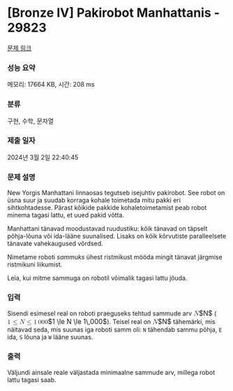 # [Bronze IV] Pakirobot Manhattanis - 29823 

[문제 링크](https://www.acmicpc.net/problem/29823) 

### 성능 요약

메모리: 17664 KB, 시간: 208 ms

### 분류

구현, 수학, 문자열

### 제출 일자

2024년 3월 2일 22:40:45

### 문제 설명

<p>New Yorgis Manhattani linnaosas tegutseb isejuhtiv pakirobot. See robot on üsna suur ja suudab korraga kohale toimetada mitu pakki eri sihtkohtadesse. Pärast kõikide pakkide kohaletoimetamist peab robot minema tagasi lattu, et uued pakid võtta.</p>

<p>Manhattani tänavad moodustavad ruudustiku: kõik tänavad on täpselt põhja-lõuna või ida-lääne suunalised. Lisaks on kõik kõrvutiste paralleelsete tänavate vahekaugused võrdsed.</p>

<p>Nimetame roboti <em>sammuks</em> ühest ristmikust mööda mingit tänavat järgmise ristmikuni liikumist.</p>

<p>Leia, kui mitme sammuga on robotil võimalik tagasi lattu jõuda.</p>

### 입력 

 <p>Sisendi esimesel real on roboti praeguseks tehtud sammude arv <mjx-container class="MathJax" jax="CHTML" style="font-size: 109%; position: relative;"><mjx-math class="MJX-TEX" aria-hidden="true"><mjx-mi class="mjx-i"><mjx-c class="mjx-c1D441 TEX-I"></mjx-c></mjx-mi></mjx-math><mjx-assistive-mml unselectable="on" display="inline"><math xmlns="http://www.w3.org/1998/Math/MathML"><mi>N</mi></math></mjx-assistive-mml><span aria-hidden="true" class="no-mathjax mjx-copytext">$N$</span></mjx-container> (<mjx-container class="MathJax" jax="CHTML" style="font-size: 109%; position: relative;"><mjx-math class="MJX-TEX" aria-hidden="true"><mjx-mn class="mjx-n"><mjx-c class="mjx-c31"></mjx-c></mjx-mn><mjx-mo class="mjx-n" space="4"><mjx-c class="mjx-c2264"></mjx-c></mjx-mo><mjx-mi class="mjx-i" space="4"><mjx-c class="mjx-c1D441 TEX-I"></mjx-c></mjx-mi><mjx-mo class="mjx-n" space="4"><mjx-c class="mjx-c2264"></mjx-c></mjx-mo><mjx-mn class="mjx-n" space="4"><mjx-c class="mjx-c31"></mjx-c></mjx-mn><mjx-mstyle><mjx-mspace style="width: 0.167em;"></mjx-mspace></mjx-mstyle><mjx-mn class="mjx-n"><mjx-c class="mjx-c30"></mjx-c><mjx-c class="mjx-c30"></mjx-c><mjx-c class="mjx-c30"></mjx-c></mjx-mn></mjx-math><mjx-assistive-mml unselectable="on" display="inline"><math xmlns="http://www.w3.org/1998/Math/MathML"><mn>1</mn><mo>≤</mo><mi>N</mi><mo>≤</mo><mn>1</mn><mstyle scriptlevel="0"><mspace width="0.167em"></mspace></mstyle><mn>000</mn></math></mjx-assistive-mml><span aria-hidden="true" class="no-mathjax mjx-copytext">$1 \le N \le 1\,000$</span></mjx-container>). Teisel real on <mjx-container class="MathJax" jax="CHTML" style="font-size: 109%; position: relative;"><mjx-math class="MJX-TEX" aria-hidden="true"><mjx-mi class="mjx-i"><mjx-c class="mjx-c1D441 TEX-I"></mjx-c></mjx-mi></mjx-math><mjx-assistive-mml unselectable="on" display="inline"><math xmlns="http://www.w3.org/1998/Math/MathML"><mi>N</mi></math></mjx-assistive-mml><span aria-hidden="true" class="no-mathjax mjx-copytext">$N$</span></mjx-container> tähemärki, mis näitavad seda, mis suunas iga roboti samm oli: <code>N</code> tähendab sammu põhja, <code>E</code> ida, <code>S</code> lõuna ja <code>W</code> lääne suunas.</p>

### 출력 

 <p>Väljundi ainsale reale väljastada minimaalne sammude arv, millega robot lattu tagasi saab.</p>

